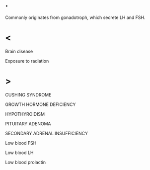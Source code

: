 # .

Commonly originates from gonadotroph, which secrete LH and FSH.

# <

Brain disease

Exposure to radiation

# >

CUSHING SYNDROME

GROWTH HORMONE DEFICIENCY

HYPOTHYROIDISM

PITUITARY ADENOMA

SECONDARY ADRENAL INSUFFICIENCY

Low blood FSH

Low blood LH

Low blood prolactin
